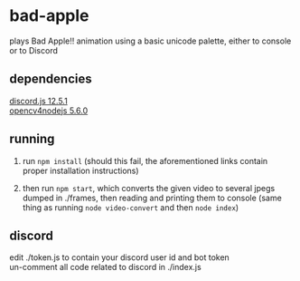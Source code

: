 # bad-apple

plays Bad Apple!! animation using a basic unicode palette, either to console or to Discord

## dependencies

[discord.js 12.5.1](https://www.npmjs.com/package/discord.js) </br> 
[opencv4nodejs 5.6.0](https://www.npmjs.com/package/opencv4nodejs) </br>

## running

1. run `npm install` (should this fail, the aforementioned links contain proper installation instructions)

2. then run `npm start`, which converts the given video to several jpegs dumped in ./frames, then reading and printing them to console (same thing as running `node video-convert` and then `node index`)

## discord

edit ./token.js to contain your discord user id and bot token </br>
un-comment all code related to discord in ./index.js
